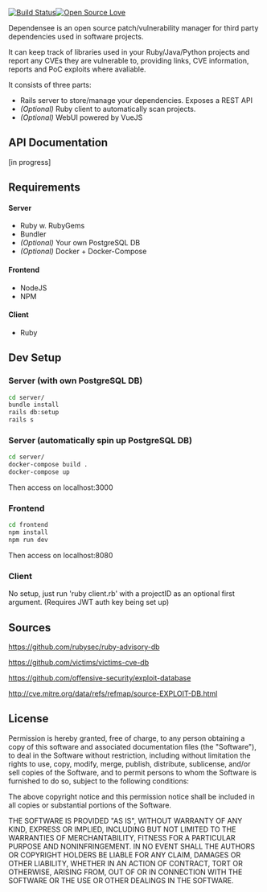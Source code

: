 [![Build Status](https://travis-ci.com/PercussiveElbow/Dependensee.svg?token=pvU3wgppiDA8vnEdogBq&branch=master)](https://travis-ci.com/PercussiveElbow/Dependensee)[![Open Source Love](https://badges.frapsoft.com/os/mit/mit.svg?v=102)](https://github.com/ellerbrock/open-source-badge/)

Dependensee is an open source patch/vulnerability manager for third party dependencies used in software projects. 

It can keep track of libraries used in your Ruby/Java/Python projects and report any CVEs they are vulnerable to, providing links, CVE information, reports and PoC exploits where avaliable.

It consists of three parts:
- Rails server to store/manage your dependencies. Exposes a REST API
- *(Optional)* Ruby client to automatically scan projects.
- *(Optional)* WebUI powered by VueJS



## API Documentation
[in progress]

## Requirements
#### Server
- Ruby w. RubyGems
- Bundler
- *(Optional)* Your own PostgreSQL DB
- *(Optional)* Docker + Docker-Compose
#### Frontend
- NodeJS
- NPM
#### Client
- Ruby

## Dev Setup 
### Server (with own PostgreSQL DB)
```bash
cd server/
bundle install
rails db:setup
rails s
```

### Server (automatically spin up PostgreSQL DB)
```bash
cd server/
docker-compose build .
docker-compose up
```
Then access on localhost:3000

### Frontend
```bash
cd frontend
npm install
npm run dev
```
Then access on localhost:8080

### Client
No setup, just run 'ruby client.rb' with a projectID as an optional first argument. (Requires JWT auth key being set up) 

## Sources
https://github.com/rubysec/ruby-advisory-db

https://github.com/victims/victims-cve-db

https://github.com/offensive-security/exploit-database

http://cve.mitre.org/data/refs/refmap/source-EXPLOIT-DB.html

## License
Permission is hereby granted, free of charge, to any person obtaining a copy of this software and associated documentation files (the "Software"), to deal in the Software without restriction, including without limitation the rights to use, copy, modify, merge, publish, distribute, sublicense, and/or sell copies of the Software, and to permit persons to whom the Software is furnished to do so, subject to the following conditions:

The above copyright notice and this permission notice shall be included in all copies or substantial portions of the Software.

THE SOFTWARE IS PROVIDED "AS IS", WITHOUT WARRANTY OF ANY KIND, EXPRESS OR IMPLIED, INCLUDING BUT NOT LIMITED TO THE WARRANTIES OF MERCHANTABILITY, FITNESS FOR A PARTICULAR PURPOSE AND NONINFRINGEMENT. IN NO EVENT SHALL THE AUTHORS OR COPYRIGHT HOLDERS BE LIABLE FOR ANY CLAIM, DAMAGES OR OTHER LIABILITY, WHETHER IN AN ACTION OF CONTRACT, TORT OR OTHERWISE, ARISING FROM, OUT OF OR IN CONNECTION WITH THE SOFTWARE OR THE USE OR OTHER DEALINGS IN THE SOFTWARE.
